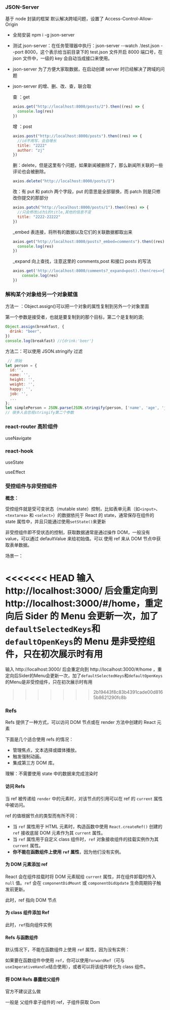 ### JSON-Server

基于 node 封装的框架
默认解决跨域问题，设置了 Access-Control-Allow-Origin

- 全局安装 npm i -g json-server

- 测试 json-server：在任务管理器中执行：json-server --watch .\test.json --port 8000，这个表示给当前目录下的 test.json 文件开启 8000 端口号，在 json 文件中，一级的 key 会自动当成接口来使用。

- json-server 为了方便大家取数据，在启动创建 server 时已经解决了跨域的问题

- json-server 的增、删、改、查，联合取

  查 ：get

  ```js
  axios.get("http://localhost:8000/posts/2").then((res) => {
    console.log(res)
  })
  ```

  增 ：post

  ```js
  axios.post("http://localhost:8000/posts").then((res) => {
    //id不用写，会自增长
    title: "2222"
    author: "zj"
  })
  ```

  删：delete，但是这里有个问题，如果新闻被删除了，那么新闻所关联的一些评论也会被删除。

  ```js
  axios.delete("http://localhost:8000/posts/1")
  ```

  改：有 put 和 patch 两个字段，put 的意思是全部替换，而 patch 则是只修改你提交的那部分

  ```js
  axios.patch("http://localhost:8000/posts/1").then((res) => {
    //只会修改id为1的title,其他的信息不变
    title: "2222-22222"
  })
  ```

  \_embed 表连接，将所有的数据以及它们的关联数据都取出来

  ```js
  axios.get("http://localhost:8000/posts?_embed=comments").then((res) => {
    console.log(res)
  })
  ```

  \_expand 向上查找，注意这里的 comments,post 和接口 posts 的写法

  ```js
  axios.get('http://localhost:8000/comments?_expand=post).then(res=>{
      console.log(res)
  })
  ```

### 解构某个对象给另一个对象赋值

方法一 ：Object.assign()可以把一个对象的属性复制到另外一个对象里面

第一个参数是接受者，也就是要复制到的那个目标，第二个是复制的源;

```js
Object.assign(breakfast, {
  drink: "beer",
})
console.log(breakfast) //{drink:'beer'}
```

方法二：可以使用 JSON.stringify 过滤

```js
 // 原始
let person = {
  id:'',
  name: '',
  height: '',
  weight: '',
  happy: '',
  job: '',
  ...
};
let simplePerson = JSON.parse(JSON.stringify(person, ['name', 'age', 'job']))
// 很多人会忽视stringify第二个参数
```

### react-router 高阶组件

useNavigate

### react-hook

useState

useEffect

### 受控组件与非受控组件

**概念：**

受控组件就是受可变状态（mutable state）控制，比如表单元素（如`<input>`、 `<textarea>` 和 `<select>`）的数据依托于 React 的 state，通常保存在组件的 state 属性中，并且只能通过使用`setState()`来更新

非受控组件即不受状态的控制，获取数据通常是通过操作 DOM，一般没有 value，可以通过 defaultValue 来给初始值。可以 使用 ref 来从 DOM 节点中获取表单数据。

场景一：

<<<<<<< HEAD
输入 http://localhost:3000/ 后会重定向到 http://localhost:3000/#/home，重定向后 Sider 的 Menu 会更新一次，加了`defaultSelectedKeys`和`defaultOpenKeys`的 Menu 是非受控组件，只在初次展示时有用
=======
输入 http://localhost:3000/ 后会重定向到 http://localhost:3000/#/home ，重定向后Sider的Menu会更新一次，加了`defaultSelectedKeys`和`defaultOpenKeys`的Menu是非受控组件，只在初次展示时有用




>>>>>>> 2b19443f8c83b4391cade00d8165b8621290fc8b

### Refs

Refs 提供了一种方式，可以访问 DOM 节点或在 render 方法中创建的 React 元素

下面是几个适合使用 refs 的情况：

- 管理焦点，文本选择或媒体播放。
- 触发强制动画。
- 集成第三方 DOM 库。

理解：不需要使用 state 中的数据来完成渲染时

#### 访问 Refs

当 ref 被传递给 `render` 中的元素时，对该节点的引用可以在 ref 的 `current` 属性中被访问。

ref 的值根据节点的类型而有所不同：

- 当 `ref` 属性用于 HTML 元素时，构造函数中使用 `React.createRef()` 创建的 `ref` 接收底层 DOM 元素作为其 `current` 属性。
- 当 `ref` 属性用于自定义 class 组件时，`ref` 对象接收组件的挂载实例作为其 `current` 属性。
- **你不能在函数组件上使用 `ref` 属性**，因为他们没有实例。

#### 为 DOM 元素添加 ref

React 会在组件挂载时将 DOM 元素赋给 `current` 属性，并在组件卸载时传入 `null` 值。`ref` 会在 `componentDidMount` 或 `componentDidUpdate` 生命周期钩子触发前更新。

此时，ref 指向 DOM 节点

#### 为 class 组件添加 Ref

此时，`ref`指向组件实例

#### Refs 与函数组件

默认情况下，不能在函数组件上使用 `ref` 属性，因为没有实例：

如果要在函数组件中使用 `ref`，你可以使用`forwardRef`（可与`useImperativeHandle`结合使用），或者可以将该组件转化为 class 组件。

#### 将 DOM Refs 暴露给父组件

官方不建议这么做

一般是 父组件拿子组件的 ref，子组件获取 Dom
